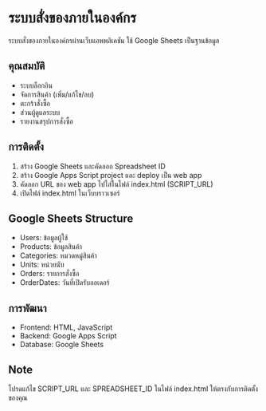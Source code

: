 # ระบบสั่งของภายในองค์กร

ระบบสั่งของภายในองค์กรผ่านเว็บแอพพลิเคชัน ใช้ Google Sheets เป็นฐานข้อมูล

## คุณสมบัติ
- ระบบล็อกอิน
- จัดการสินค้า (เพิ่ม/แก้ไข/ลบ)
- ตะกร้าสั่งซื้อ
- ส่วนผู้ดูแลระบบ
- รายงานสรุปการสั่งซื้อ

## การติดตั้ง
1. สร้าง Google Sheets และคัดลอก Spreadsheet ID
2. สร้าง Google Apps Script project และ deploy เป็น web app
3. คัดลอก URL ของ web app ไปใส่ในไฟล์ index.html (SCRIPT_URL)
4. เปิดไฟล์ index.html ในเว็บบราวเซอร์

## Google Sheets Structure
- Users: ข้อมูลผู้ใช้
- Products: ข้อมูลสินค้า
- Categories: หมวดหมู่สินค้า
- Units: หน่วยนับ
- Orders: รายการสั่งซื้อ
- OrderDates: วันที่เปิดรับออเดอร์

## การพัฒนา
- Frontend: HTML, JavaScript
- Backend: Google Apps Script
- Database: Google Sheets

## Note
โปรดแก้ไข SCRIPT_URL และ SPREADSHEET_ID ในไฟล์ index.html ให้ตรงกับการติดตั้งของคุณ
